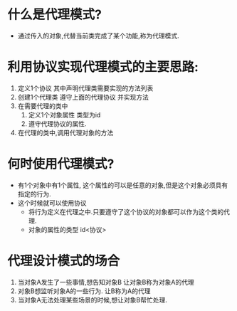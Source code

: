 # 什么是代理模式?

- 通过传入的对象,代替当前类完成了某个功能,称为代理模式.

# 利用协议实现代理模式的主要思路:

1.  定义1个协议    其中声明代理类需要实现的方法列表
2. 创建1个代理类   遵守上面的代理协议    并实现方法
3. 在需要代理的类中
   1. 定义1个对象属性 类型为id 
   2. 遵守代理协议的属性.
4. 在代理的类中,调用代理对象的方法

# 何时使用代理模式?

- 有1个对象中有1个属性, 这个属性的可以是任意的对象,但是这个对象必须具有指定的行为.
- 这个时候就可以使用协议
  - 将行为定义在代理之中.只要遵守了这个协议的对象都可以作为这个类的代理.
  - 对象的属性的类型 id<协议> 

# 代理设计模式的场合

1. 当对象A发生了一些事情,想告知对象B 让对象B称为对象A的代理
2. 对象B想监听对象A的一些行为. 让B称为A的代理
3. 当对象A无法处理某些场景的时候,想让对象B帮忙处理.

 

 

 



 

 